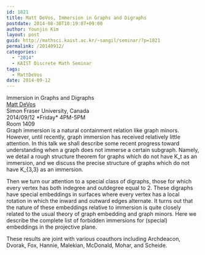 ```yaml
---
id: 1821
title: Matt DeVos, Immersion in Graphs and Digraphs
postdate: 2014-08-30T10:19:07+09:00
author: Younjin Kim
layout: post
guid: http://mathsci.kaist.ac.kr/~sangil/seminar/?p=1821
permalink: /20140912/
categories:
  - "2014"
  - KAIST Discrete Math Seminar
tags:
  - MattDeVos
date: 2014-09-12
---
```

<div class="talk">
  Immersion in Graphs and Digraphs
</div>

<div class="speaker">
  <a href="http://www.sfu.ca/~mdevos/"> Matt DeVos </a><br /> Simon Fraser University, Canada
</div>

<div class="date">
  2014/09/12 *Friday* 4PM-5PM<br /> Room 1409
</div>

<div class="abstract">
  Graph immersion is a natural containment relation like graph minors. However, until recently, graph immersion has received relatively little attention. In this talk we shall describe some recent progress toward understanding when a graph does not immerse a certain subgraph. Namely, we detail a rough structure theorem for graphs which do not have K_t as an immersion, and we discuss the precise structure of graphs which do not have K_{3,3} as an immersion.</p> 
  
  <p>
    Then we turn our attention to a special class of digraphs, those for which every vertex has both indegree and outdegree equal to 2. These digraphs have special embeddings in surfaces where every vertex has a local rotation in which the inward and outward edges alternate. It turns out that the nature of these embeddings relative to immersion is quite closely related to the usual theory of graph embedding and graph minors. Here we describe the complete list of forbidden immersions for (special) embeddings in the projective plane.
  </p>
  
  <p>
    These results are joint with various coauthors including Archdeacon, Dvorak, Fox, Hannie, Malekian, McDonald, Mohar, and Scheide.
  </p>
</div>